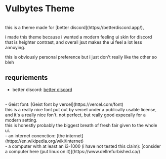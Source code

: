 # Vulbytes Theme
<br /> 
this is a theme made for [better discord](https://betterdiscord.app/), 
<br /> 

i made this theme because i wanted a modern feeling ui skin for discord that is heighter contrast, and overall jsut makes the ui feel a lot less annoying.
<br /> 

this is obviously personal preference but i just don't really like the other so bleh
<br /> 


## requriements 

- better discord: [better discord](https://betterdiscord.app/)
<br /> 
- Geist font: [Geist font by vercel](https://vercel.com/font) <br />
this is a really nice font put out by vercel under a publically usable license, and it's a really nice fon't. not perfect, but really good expecally for a modern setting. <br />
this is honestly probably the biggest breath of fresh fair given to the whole ui. 
<br />
- an internet conenction: [the internet](https://en.wikipedia.org/wiki/Internet)
<br /> 
- a computer with at least an i3-1000 (i have not tested this claim): [consider a computer here (put linux on it)](https://www.dellrefurbished.ca/)
<br /> 
